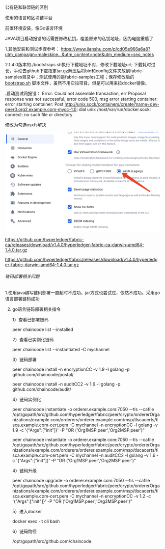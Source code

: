 

公有链和联盟链的区别

使用的语言和区块链平台

前置环境安装，像Go语言环境



JAVA项目启动报错的话需要修改私钥，覆盖原来的私钥地址，因为电脑重启了

1.其他安装和测试步骤参考：
https://www.jianshu.com/p/cd05e966a6a8?utm_campaign=maleskine...&utm_content=note&utm_medium=seo_notes



2.1.4.0版本的./bootstraps.sh执行下载地址不对，修改下载地址url; 下载耗时过长，手动去github下载指定tar.gz解压后将bin和config文件夹放到fabric-samples目录中；测试使用的是fabric-samples工程；保存修改后的 [bootstrap.sh](../workspace/Go/src/github.com/hyperledger/fabric/scripts/bootstrap.sh) 脚本文件，虽然不用它拉项目，但是可以用来拉docker镜像。



.启动测试网报错：
Error: Could not assemble transaction, err Proposal response was not successful, error code 500, msg error starting container: error starting container: Post http://unix.sock/containers/create?name=dev-peer0.org2.example.com-mycc-1.0: dial unix /host/var/run/docker.sock: connect: no such file or directory

修改为勾选osxfs解决

![image-20240429224607178](fileimgs/1.png)





https://github.com/hyperledger/fabric-ca/releases/download/v1.4.0/hyperledger-fabric-ca-darwin-amd64-1.4.0.tar.gz



https://github.com/hyperledger/fabric/releases/download/v1.4.0/hyperledger-fabric-darwin-amd64-1.4.0.tar.gz





###### 链码部署相关问题

1.使用java编写链码部署一直超时不成功，jar方式也尝试过，依然不成功。采用go语言部署链码成功

2. go语言链码部署相关指令

   1）查看已部署链码

   peer chaincode list --installed

   2）查看已实例化链码

   peer chaincode list --instantiated -C mychannel

   3）链码部署

   peer chaincode install -n encryptionCC -v 1.9 -l golang -p github.com/chaincode/postal/

   

   peer chaincode install -n auditCC2 -v 1.6 -l golang -p github.com/chaincode/audit/

   4）链码实例化

   peer chaincode instantiate -o orderer.example.com:7050 --tls --cafile /opt/gopath/src/github.com/hyperledger/fabric/peer/crypto/ordererOrganizations/example.com/orderers/orderer.example.com/msp/tlscacerts/tlsca.example.com-cert.pem -C mychannel -n encryptionCC -l golang -v 1.9 -c '{"Args":["init"]}' -P "OR ('Org1MSP.peer','Org2MSP.peer')"

   

   peer chaincode instantiate -o orderer.example.com:7050 --tls --cafile /opt/gopath/src/github.com/hyperledger/fabric/peer/crypto/ordererOrganizations/example.com/orderers/orderer.example.com/msp/tlscacerts/tlsca.example.com-cert.pem -C mychannel -n auditCC2 -l golang -v 1.6 -c '{"Args":["init"]}' -P "OR ('Org1MSP.peer','Org2MSP.peer')"

   4）链码升级

   peer chaincode upgrade -o orderer.example.com:7050 --tls --cafile /opt/gopath/src/github.com/hyperledger/fabric/peer/crypto/ordererOrganizations/example.com/orderers/orderer.example.com/msp/tlscacerts/tlsca.example.com-cert.pem -C mychannel -n encryptionCC -v 1.2 -c '{"Args":["init"]}' -P "OR ('Org1MSP.peer','Org2MSP.peer')"

   5）进入docker

   docker exec -it cli bash

   6）链码路径

   /opt/gopath/src/github.com/chaincode
